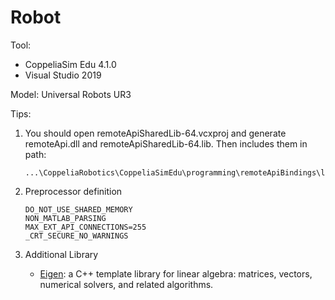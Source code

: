 # Robot
Tool: 

- CoppeliaSim Edu 4.1.0
- Visual Studio 2019

Model: Universal Robots UR3

Tips:

1. You should open remoteApiSharedLib-64.vcxproj and generate remoteApi.dll and remoteApiSharedLib-64.lib. Then includes them in path:

   ```
   ...\CoppeliaRobotics\CoppeliaSimEdu\programming\remoteApiBindings\lib\x64\Release
   ```

2. Preprocessor definition

   ```
   DO_NOT_USE_SHARED_MEMORY
   NON_MATLAB_PARSING
   MAX_EXT_API_CONNECTIONS=255
   _CRT_SECURE_NO_WARNINGS
   ```
   
3. Additional Library

   - [Eigen](eigen.tuxfamily.org): a C++ template library for linear algebra: matrices, vectors, numerical solvers, and related algorithms.